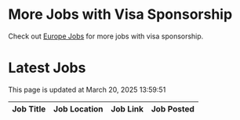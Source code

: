 # More Jobs with Visa Sponsorship

Check out [Europe Jobs](https://github.com/sureshparimi/europejobs#latest-jobs) for more jobs with visa sponsorship.

# Latest Jobs

This page is updated at March 20, 2025 13:59:51

| Job Title | Job Location | Job Link | Job Posted |
| --- | --- | --- | --- |
